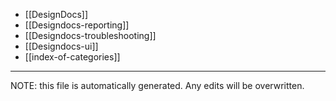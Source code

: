 * [[DesignDocs]]
* [[Designdocs-reporting]]
* [[Designdocs-troubleshooting]]
* [[Designdocs-ui]]
* [[index-of-categories]]

*****
NOTE: this file is automatically generated. Any edits will be overwritten.
